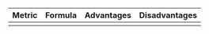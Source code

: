 
| Metric | Formula | Advantages | Disadvantages |
| ------ | ------- | ---------- | ------------- |
|        |         |            |               |